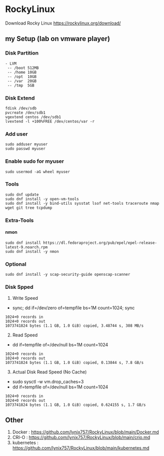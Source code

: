 # RockyLinux
Download Rocky Linux
https://rockylinux.org/download/

## my Setup (lab on vmware player)
### Disk Partition 
```
- LVM
 -- /boot 512MB
 -- /home 10GB
 -- /opt  10GB
 -- /var  20GB
 -- /tmp  5GB
 ```
### Disk Extend
 ```
fdisk /dev/sdb
pvcreate /dev/sdb1
vgextend centos /dev/sdb1
lvextend -l +100%FREE /dev/centos/var -r
 ```

### Add user
```
sudo adduser myuser
sudo passwd myuser
```

### Enable sudo for myuser
```
sudo usermod -aG wheel myuser
```

### Tools
```
sudo dnf update
sudo dnf install -y open-vm-tools
sudo dnf install -y bind-utils sysstat lsof net-tools traceroute nmap wget git tree tcpdump
```
### Extra-Tools
#### nmon
```
sudo dnf install https://dl.fedoraproject.org/pub/epel/epel-release-latest-9.noarch.rpm
sudo dnf install -y nmon
```

### Optional
```
sudo dnf install -y scap-security-guide openscap-scanner
```

### Disk Spped
1. Write Speed
- sync; dd if=/dev/zero of=tempfile bs=1M count=1024; sync
```
1024+0 records in
1024+0 records out
1073741824 bytes (1.1 GB, 1.0 GiB) copied, 3.48744 s, 308 MB/s
```
2. Read Speed
- dd if=tempfile of=/dev/null bs=1M count=1024
```
1024+0 records in
1024+0 records out
1073741824 bytes (1.1 GB, 1.0 GiB) copied, 0.13844 s, 7.8 GB/s
```
3. Actual Disk Read Speed (No Cache)
- sudo sysctl -w vm.drop_caches=3
- dd if=tempfile of=/dev/null bs=1M count=1024
```
1024+0 records in
1024+0 records out
1073741824 bytes (1.1 GB, 1.0 GiB) copied, 0.624155 s, 1.7 GB/s
```

## Other
1. Docker : https://github.com/lynix757/RockyLinux/blob/main/Docker.md
2. CRI-O : https://github.com/lynix757/RockyLinux/blob/main/crio.md
3. kubernetes : https://github.com/lynix757/RockyLinux/blob/main/kubernetes.md



